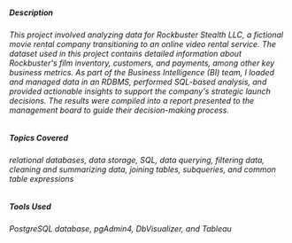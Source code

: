 ##### Description
###### This project involved analyzing data for Rockbuster Stealth LLC, a fictional movie rental company transitioning to an online video rental service. The dataset used in this project contains detailed information about Rockbuster's film inventory, customers, and payments, among other key business metrics. As part of the Business Intelligence (BI) team, I loaded and managed data in an RDBMS, performed SQL-based analysis, and provided actionable insights to support the company's strategic launch decisions. The results were compiled into a report presented to the management board to guide their decision-making process.

##### Topics Covered
###### relational databases, data storage, SQL, data querying, filtering data, cleaning and summarizing data, joining tables, subqueries, and common table expressions

##### Tools Used
###### PostgreSQL database, pgAdmin4, DbVisualizer, and Tableau

